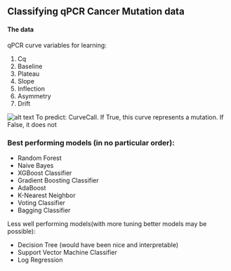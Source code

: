 ## Classifying qPCR Cancer Mutation data

#### The data
qPCR curve variables for learning: 
1. Cq
2. Baseline
3. Plateau
4. Slope
5. Inflection
6. Asymmetry
7. Drift

![alt text](https://github.com/Finterly/qPCR-CurveCall-Classification-Cancer-Mutation/blob/img/pcr.png)
To predict: 
CurveCall. If True, this curve represents a mutation. If False, it does not





### Best performing models (in no particular order): 
- Random Forest
- Naive Bayes
- XGBoost Classifier 
- Gradient Boosting Classifier 
- AdaBoost
- K-Nearest Neighbor 
- Voting Classifier 
- Bagging Classifier

Less well performing models(with more tuning better models may be possible):
- Decision Tree (would have been nice and interpretable) 
- Support Vector Machine Classifier
- Log Regression
